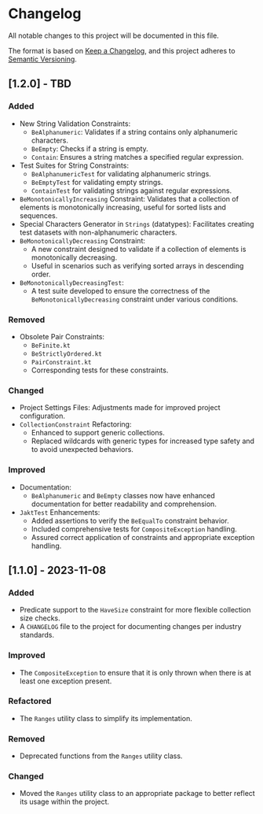 # Changelog

All notable changes to this project will be documented in this file.

The format is based on [Keep a Changelog](https://keepachangelog.com/en/1.0.0/),
and this project adheres to [Semantic Versioning](https://semver.org/spec/v2.0.0.html).

## [1.2.0] - TBD

### Added
- New String Validation Constraints:
  - `BeAlphanumeric`: Validates if a string contains only alphanumeric characters.
  - `BeEmpty`: Checks if a string is empty.
  - `Contain`: Ensures a string matches a specified regular expression.
- Test Suites for String Constraints:
  - `BeAlphanumericTest` for validating alphanumeric strings.
  - `BeEmptyTest` for validating empty strings.
  - `ContainTest` for validating strings against regular expressions.
- `BeMonotonicallyIncreasing` Constraint: Validates that a collection of elements is monotonically increasing, useful for sorted lists and sequences.
- Special Characters Generator in `Strings` (datatypes): Facilitates creating test datasets with non-alphanumeric characters.
- `BeMonotonicallyDecreasing` Constraint:
  - A new constraint designed to validate if a collection of elements is monotonically decreasing.
  - Useful in scenarios such as verifying sorted arrays in descending order.
- `BeMonotonicallyDecreasingTest`:
  - A test suite developed to ensure the correctness of the `BeMonotonicallyDecreasing` constraint under various conditions.

### Removed
- Obsolete Pair Constraints:
  - `BeFinite.kt`
  - `BeStrictlyOrdered.kt`
  - `PairConstraint.kt`
  - Corresponding tests for these constraints.

### Changed
- Project Settings Files: Adjustments made for improved project configuration.
- `CollectionConstraint` Refactoring:
  - Enhanced to support generic collections.
  - Replaced wildcards with generic types for increased type safety and to avoid unexpected behaviors.

### Improved
- Documentation:
  - `BeAlphanumeric` and `BeEmpty` classes now have enhanced documentation for better readability and comprehension.
- `JaktTest` Enhancements:
  - Added assertions to verify the `BeEqualTo` constraint behavior.
  - Included comprehensive tests for `CompositeException` handling.
  - Assured correct application of constraints and appropriate exception handling.


## [1.1.0] - 2023-11-08

### Added
- Predicate support to the `HaveSize` constraint for more flexible collection size checks.
- A `CHANGELOG` file to the project for documenting changes per industry standards.

### Improved
- The `CompositeException` to ensure that it is only thrown when there is at least one exception present.

### Refactored
- The `Ranges` utility class to simplify its implementation.

### Removed
- Deprecated functions from the `Ranges` utility class.

### Changed
- Moved the `Ranges` utility class to an appropriate package to better reflect its usage within the project.
